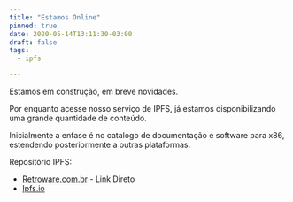 ```yaml
---
title: "Estamos Online"
pinned: true
date: 2020-05-14T13:11:30-03:00
draft: false
tags:
  - ipfs

---
```


Estamos em construção, em breve novidades.

Por enquanto acesse nosso serviço de IPFS, já estamos disponibilizando uma grande quantidade de conteúdo.

Inicialmente a enfase é no catalogo de documentação e software para x86, estendendo posteriormente a outras plataformas.

Repositório IPFS:

* [Retroware.com.br](https://ipfs.retroware.com.br/ipfs/QmaG5nFNZ2qJjUji3zK3vJAPF5RiHcW4XBJLETRt9aUULQ) - Link Direto
* [Ipfs.io](https://ipfs.io/ipfs/QmaG5nFNZ2qJjUji3zK3vJAPF5RiHcW4XBJLETRt9aUULQ)
